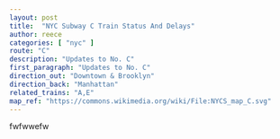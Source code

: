 ```yaml
---
layout: post
title:  "NYC Subway C Train Status And Delays"
author: reece
categories: [ "nyc" ]
route: "C"
description: "Updates to No. C"
first_paragraph: "Updates to No. C"
direction_out: "Downtown & Brooklyn"
direction_back: "Manhattan"
related_trains: "A,E"
map_ref: "https://commons.wikimedia.org/wiki/File:NYCS_map_C.svg"
---
```


fwfwwefw

